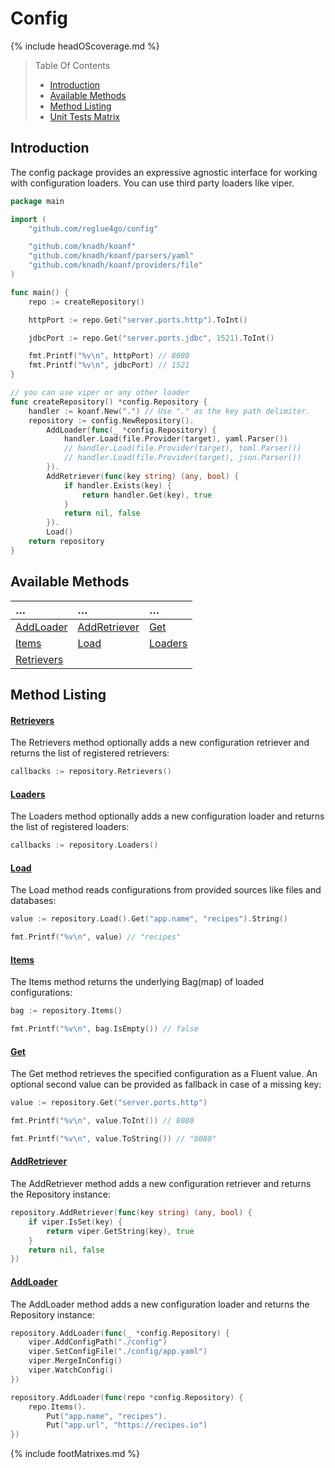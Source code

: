 # Config

{% include headOScoverage.md %}

> Table Of Contents
>
> -   [Introduction](#introduction)
> -   [Available Methods](#available-methods)
> -   [Method Listing](#method-listing)
> -   [Unit Tests Matrix](#unit-tests-matrix)

## Introduction

The config package provides an expressive agnostic interface for working with configuration loaders. You can use third party loaders like viper.

```go
package main

import (
	"github.com/reglue4go/config"

	"github.com/knadh/koanf"
	"github.com/knadh/koanf/parsers/yaml"
	"github.com/knadh/koanf/providers/file"
)

func main() {
	repo := createRepository()

	httpPort := repo.Get("server.ports.http").ToInt()

	jdbcPort := repo.Get("server.ports.jdbc", 1521).ToInt()

	fmt.Printf("%v\n", httpPort) // 8080
	fmt.Printf("%v\n", jdbcPort) // 1521
}

// you can use viper or any other loader
func createRepository() *config.Repository {
	handler := koanf.New(".") // Use "." as the key path delimiter.
	repository := config.NewRepository().
		AddLoader(func(_ *config.Repository) {
			handler.Load(file.Provider(target), yaml.Parser())
			// handler.Load(file.Provider(target), toml.Parser())
			// handler.Load(file.Provider(target), json.Parser())
		}).
		AddRetriever(func(key string) (any, bool) {
			if handler.Exists(key) {
				return handler.Get(key), true
			}
			return nil, false
		}).
		Load()
	return repository
}

```

## Available Methods

| &#8230;                   | &#8230;                       | &#8230;             |
| :------------------------ | :---------------------------- | :------------------ |
| [AddLoader](#addloader)   | [AddRetriever](#addretriever) | [Get](#get)         |
| [Items](#items)           | [Load](#load)                 | [Loaders](#loaders) |
| [Retrievers](#retrievers) |                               |                     |

## Method Listing

#### [Retrievers](#available-methods)

The Retrievers method optionally adds a new configuration retriever and returns the list of registered retrievers:

```go
callbacks := repository.Retrievers()
```

#### [Loaders](#available-methods)

The Loaders method optionally adds a new configuration loader and returns the list of registered loaders:

```go
callbacks := repository.Loaders()
```

#### [Load](#available-methods)

The Load method reads configurations from provided sources like files and databases:

```go
value := repository.Load().Get("app.name", "recipes").String()

fmt.Printf("%v\n", value) // "recipes"
```

#### [Items](#available-methods)

The Items method returns the underlying Bag(map) of loaded configurations:

```go
bag := repository.Items()

fmt.Printf("%v\n", bag.IsEmpty()) // false
```

#### [Get](#available-methods)

The Get method retrieves the specified configuration as a Fluent value. An optional second value can be provided as fallback in case of a missing key:

```go
value := repository.Get("server.ports.http")

fmt.Printf("%v\n", value.ToInt()) // 8080

fmt.Printf("%v\n", value.ToString()) // "8080"
```

#### [AddRetriever](#available-methods)

The AddRetriever method adds a new configuration retriever and returns the Repository instance:

```go
repository.AddRetriever(func(key string) (any, bool) {
	if viper.IsSet(key) {
		return viper.GetString(key), true
	}
	return nil, false
})
```

#### [AddLoader](#available-methods)

The AddLoader method adds a new configuration loader and returns the Repository instance:

```go
repository.AddLoader(func(_ *config.Repository) {
	viper.AddConfigPath("./config")
	viper.SetConfigFile("./config/app.yaml")
	viper.MergeInConfig()
	viper.WatchConfig()
})

repository.AddLoader(func(repo *config.Repository) {
	repo.Items().
		Put("app.name", "recipes").
		Put("app.url", "https://recipes.io")
})
```

{% include footMatrixes.md %}
